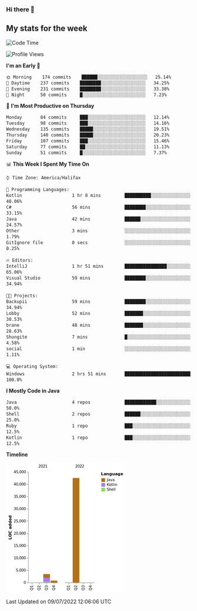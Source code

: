 ### Hi there 👋

## My stats for the week
<!--START_SECTION:waka-->
![Code Time](http://img.shields.io/badge/Code%20Time-303%20hrs%2013%20mins-blue)

![Profile Views](http://img.shields.io/badge/Profile%20Views-0-blue)

**I'm an Early 🐤** 

```text
🌞 Morning    174 commits    ██████░░░░░░░░░░░░░░░░░░░   25.14% 
🌆 Daytime    237 commits    ████████░░░░░░░░░░░░░░░░░   34.25% 
🌃 Evening    231 commits    ████████░░░░░░░░░░░░░░░░░   33.38% 
🌙 Night      50 commits     █░░░░░░░░░░░░░░░░░░░░░░░░   7.23%

```
📅 **I'm Most Productive on Thursday** 

```text
Monday       84 commits     ███░░░░░░░░░░░░░░░░░░░░░░   12.14% 
Tuesday      98 commits     ███░░░░░░░░░░░░░░░░░░░░░░   14.16% 
Wednesday    135 commits    █████░░░░░░░░░░░░░░░░░░░░   19.51% 
Thursday     140 commits    █████░░░░░░░░░░░░░░░░░░░░   20.23% 
Friday       107 commits    ███░░░░░░░░░░░░░░░░░░░░░░   15.46% 
Saturday     77 commits     ██░░░░░░░░░░░░░░░░░░░░░░░   11.13% 
Sunday       51 commits     █░░░░░░░░░░░░░░░░░░░░░░░░   7.37%

```


📊 **This Week I Spent My Time On** 

```text
⌚︎ Time Zone: America/Halifax

💬 Programming Languages: 
Kotlin                   1 hr 8 mins         ██████████░░░░░░░░░░░░░░░   40.06% 
C#                       56 mins             ████████░░░░░░░░░░░░░░░░░   33.15% 
Java                     42 mins             ██████░░░░░░░░░░░░░░░░░░░   24.57% 
Other                    3 mins              ░░░░░░░░░░░░░░░░░░░░░░░░░   1.79% 
GitIgnore file           0 secs              ░░░░░░░░░░░░░░░░░░░░░░░░░   0.25%

🔥 Editors: 
IntelliJ                 1 hr 51 mins        ████████████████░░░░░░░░░   65.06% 
Visual Studio            59 mins             ████████░░░░░░░░░░░░░░░░░   34.94%

🐱‍💻 Projects: 
Backupii                 59 mins             ████████░░░░░░░░░░░░░░░░░   34.94% 
Lobby                    52 mins             ███████░░░░░░░░░░░░░░░░░░   30.53% 
brane                    48 mins             ███████░░░░░░░░░░░░░░░░░░   28.63% 
Shungite                 7 mins              █░░░░░░░░░░░░░░░░░░░░░░░░   4.58% 
social                   1 min               ░░░░░░░░░░░░░░░░░░░░░░░░░   1.11%

💻 Operating System: 
Windows                  2 hrs 51 mins       █████████████████████████   100.0%

```

**I Mostly Code in Java** 

```text
Java                     4 repos             ████████████░░░░░░░░░░░░░   50.0% 
Shell                    2 repos             ██████░░░░░░░░░░░░░░░░░░░   25.0% 
Ruby                     1 repo              ███░░░░░░░░░░░░░░░░░░░░░░   12.5% 
Kotlin                   1 repo              ███░░░░░░░░░░░░░░░░░░░░░░   12.5%

```


**Timeline**

![Chart not found](https://raw.githubusercontent.com/lyndseyy/lyndseyy/main/charts/bar_graph.png) 


 Last Updated on 09/07/2022 12:06:06 UTC
<!--END_SECTION:waka-->